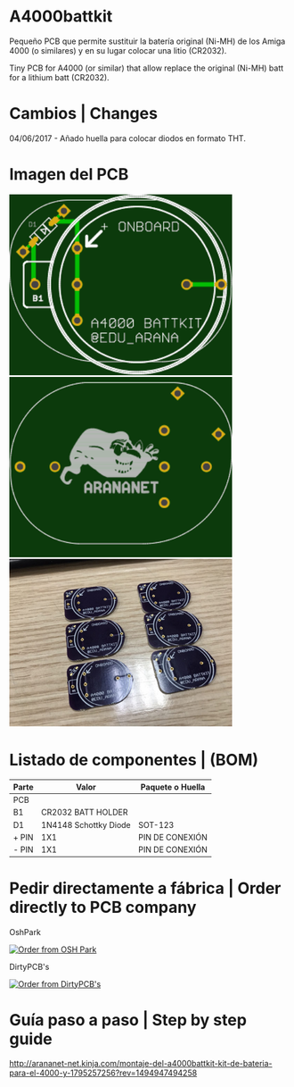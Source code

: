 # A4000battkit

Pequeño PCB que permite sustituir la batería original (Ni-MH) de los Amiga 4000 (o similares) y en su lugar colocar una litio (CR2032).

Tiny PCB for A4000 (or similar) that allow replace the original (Ni-MH) batt for a lithium batt (CR2032).

# Cambios | Changes

04/06/2017 - Añado huella para colocar diodos en formato THT.

# Imagen del PCB

<img src="https://github.com/arananet/a4000battkit/blob/master/images/frente.png?raw=true" width="400">

<img src="https://github.com/arananet/a4000battkit/blob/master/images/trasero.png?raw=true" width="400">

<img src="https://github.com/arananet/a4000battkit/blob/master/images/adaptador.jpg?raw=true" width="400">

# Listado de componentes | (BOM)

| Parte         | Valor                   | Paquete o Huella               |
| ------------- | ----------------------- | ------------------------------ | 
| PCB           |                         |                                |
| B1            | CR2032 BATT HOLDER      |                                |
| D1            | 1N4148 Schottky Diode   | SOT-123 | THT                  |
| + PIN         | 1X1                     | PIN DE CONEXIÓN                |
| - PIN         | 1X1                     | PIN DE CONEXIÓN                |

# Pedir directamente a fábrica | Order directly to PCB company

OshPark

<a href="https://oshpark.com/shared_projects/xknJ8wvA"><img src="https://oshpark.com/assets/badge-5b7ec47045b78aef6eb9d83b3bac6b1920de805e9a0c227658eac6e19a045b9c.png" alt="Order from OSH Park"></img></a>

DirtyPCB's

<a href="http://dirtypcbs.com/store/designer/details/arananet/2921/a4000battkit-new"><img src="http://dirtypcbs.com/themes/dangercore/images/dangerous-prototypes.png" alt="Order from DirtyPCB's"/></a>

# Guía paso a paso | Step by step guide

http://arananet-net.kinja.com/montaje-del-a4000battkit-kit-de-bateria-para-el-4000-y-1795257256?rev=1494947494258
